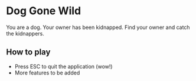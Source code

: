 # Dog Gone Wild

You are a dog. Your owner has been kidnapped. Find your owner and catch the kidnappers.

## How to play

* Press ESC to quit the application (wow!)
* More features to be added

